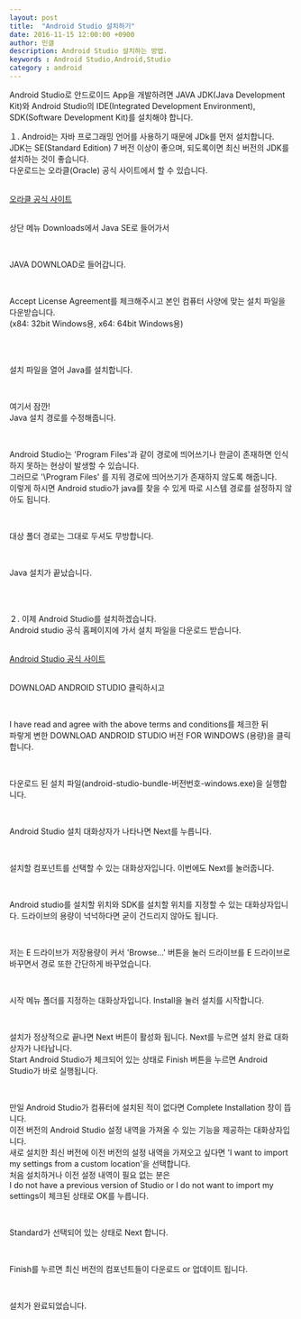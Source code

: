```yaml
---
layout: post
title:  "Android Studio 설치하기"
date: 2016-11-15 12:00:00 +0900
author: 민갤
description: Android Studio 설치하는 방법.
keywords : Android Studio,Android,Studio
category : android
---
```


Android Studio로 안드로이드 App을 개발하려면 JAVA JDK(Java Development Kit)와 Android Studio의 IDE(Integrated Development Environment), SDK(Software Development Kit)를 설치해야 합니다.  

１. Android는 자바 프로그래밍 언어를 사용하기 때문에 JDk를 먼저 설치합니다.<br>
JDK는 SE(Standard Edition) 7 버전 이상이 좋으며, 되도록이면 최신 버전의 JDK를 설치하는 것이 좋습니다.<br>
다운로드는 오라클(Oracle) 공식 사이트에서 할 수 있습니다.<br><br>

[오라클 공식 사이트]<br><br>

상단 메뉴 <span class="blue">Downloads</span>에서 <span class="blue">Java SE</span>로 들어가서<br>

<p class="t_center w80"><amp-img src="{{ "/img/post02/java01.jpg" | prepend: site.baseurl }}" alt="다운로드 위치" width="1020" height="512" layout="responsive"></amp-img></p><br>

<span class="blue">JAVA DOWNLOAD</span>로 들어갑니다.<br>

<p class="t_center w80"><amp-img src="{{ "/img/post02/java02.jpg" | prepend: site.baseurl }}" alt="왼쪽 자바 다운로드" width="1020" height="512" layout="responsive"></amp-img></p><br>

<span class="blue">Accept License Agreement</span>를 체크해주시고 본인 컴퓨터 사양에 맞는 설치 파일을 다운받습니다.<br>
(x84: 32bit Windows용, x64: 64bit Windows용)<br>

<p class="t_center w80"><amp-img src="{{ "/img/post02/java03.jpg" | prepend: site.baseurl }}" alt="윈도우용 java 파일 다운로드" width="1020" height="512" layout="responsive"></amp-img></p><br><br>

설치 파일을 열어 Java를 설치합니다.<br>

<p class="t_center w30"><amp-img src="{{ "/img/post02/java04.jpg" | prepend: site.baseurl }}" alt="자바아이콘" width="269" height="282" layout="responsive"></amp-img></p>
<p class="t_center w50"><amp-img src="{{ "/img/post02/java05.jpg" | prepend: site.baseurl }}" alt="설치 진행1" width="495" height="378" layout="responsive"></amp-img></p><br>

여기서 잠깐!<br>
Java 설치 경로를 수정해줍니다.<br>

<p class="t_center w50"><amp-img src="{{ "/img/post02/java06.jpg" | prepend: site.baseurl }}" alt="설치 진행2" width="495" height="378" layout="responsive"></amp-img></p><br>

Android Studio는 'Program Files'과 같이 경로에 <span class="red">띄어쓰기</span>나 <span class="red">한글</span>이 존재하면 인식하지 못하는 현상이 발생할 수 있습니다.<br>
그러므로 '\Program Files' 를 지워 경로에 띄어쓰기가 존재하지 않도록 해줍니다.<br>
이렇게 하시면 Android studio가 java를 찾을 수 있게 따로 시스템 경로를 설정하지 않아도 됩니다.<br>

<p class="t_center w50"><amp-img src="{{ "/img/post02/java07.jpg" | prepend: site.baseurl }}" alt="설치 진행3" width="495" height="378" layout="responsive"></amp-img></p><br>

대상 폴더 경로는 그대로 두셔도 무방합니다.<br>

<p class="t_center w50"><amp-img src="{{ "/img/post02/java08.jpg" | prepend: site.baseurl }}" alt="설치 진행4" width="495" height="378" layout="responsive"></amp-img></p><br>

Java 설치가 끝났습니다.<br>

<p class="t_center w50"><amp-img src="{{ "/img/post02/java09.jpg" | prepend: site.baseurl }}" alt="설치 진행5" width="495" height="378" layout="responsive"></amp-img></p><br><br>


２. 이제 Android Studio를 설치하겠습니다.<br>
Android studio 공식 홈페이지에 가서 설치 파일을 다운로드 받습니다.<br><br>

[Android Studio 공식 사이트]<br><br>

<span class="blue">DOWNLOAD ANDROID STUDIO</span> 클릭하시고<br>

<p class="t_center w50"><amp-img src="{{ "/img/post02/android01.jpg" | prepend: site.baseurl }}" alt="안드로드 스튜디오 홈페이지" width="1020" height="512" layout="responsive"></amp-img></p><br>

<span class="blue">I have read and agree with the above terms and conditions</span>를 체크한 뒤<br>
파랗게 변한 <span class="blue">DOWNLOAD ANDROID STUDIO 버전 FOR WINDOWS (용량)</span>을 클릭합니다.<br>

<p class="t_center w50"><amp-img src="{{ "/img/post02/android02.jpg" | prepend: site.baseurl }}" alt="안드로드 스튜디오 다운로드" width="1020" height="512" layout="responsive"></amp-img></p><br>

다운로드 된 설치 파일(android-studio-bundle-버전번호-windows.exe)을 실행합니다.<br>

<p class="t_center w30"><amp-img src="{{ "/img/post02/android03.jpg" | prepend: site.baseurl }}" alt="안드로이드 스튜디오 아이콘" alt="자바아이콘" width="269" height="282" layout="responsive"></amp-img></p><br>

Android Studio 설치 대화상자가 나타나면 <span class="blue">Next</span>를 누릅니다. <br>
<p class="t_center w50"><amp-img src="{{ "/img/post02/android04.jpg" | prepend: site.baseurl }}" alt="설치 진행1" width="495" height="378" layout="responsive"></amp-img></p><br>

설치할 컴포넌트를 선택할 수 있는 대화상자입니다. 이번에도 <span class="blue">Next</span>를 눌러줍니다.<br>
<p class="t_center w50"><amp-img src="{{ "/img/post02/android05.jpg" | prepend: site.baseurl }}" alt="설치 진행2" width="495" height="378" layout="responsive"></amp-img></p><br>

Android studio를 설치할 위치와 SDK를 설치할 위치를 지정할 수 있는 대화상자입니다.
드라이브의 용량이 넉넉하다면 굳이 건드리지 않아도 됩니다.<br>

<p class="t_center w50"><amp-img src="{{ "/img/post02/android06.jpg" | prepend: site.baseurl }}" alt="설치 진행3" width="495" height="378" layout="responsive"></amp-img></p><br>

저는 E 드라이브가 저장용량이 커서 'Browse...' 버튼을 눌러 드라이브를 E 드라이브로 바꾸면서 경로 또한 간단하게 바꾸었습니다.<br>

<p class="t_center w50"><amp-img src="{{ "/img/post02/android07.jpg" | prepend: site.baseurl }}" alt="설치 진행4" width="495" height="378" layout="responsive"></amp-img></p><br>

시작 메뉴 폴더를 지정하는 대화상자입니다. <span class="blue">Install</span>을 눌러 설치를 시작합니다.<br>

<p class="t_center w50"><amp-img src="{{ "/img/post02/android08.jpg" | prepend: site.baseurl }}" alt="설치 진행5" width="495" height="378" layout="responsive"></amp-img></p><br>

설치가 정상적으로 끝나면 Next 버튼이 활성화 됩니다. <span class="blue">Next</span>를 누르면 설치 완료 대화상자가 나타납니다.<br>
Start Android Studio가 체크되어 있는 상태로 <span class="blue">Finish</span> 버튼을 누르면 Android Studio가 바로 실행됩니다.<br>

<p class="t_center w50"><amp-img src="{{ "/img/post02/android09.jpg" | prepend: site.baseurl }}" alt="설치 진행6" width="495" height="378" layout="responsive"></amp-img></p>
<p class="t_center w50"><amp-img src="{{ "/img/post02/android10.jpg" | prepend: site.baseurl }}" alt="설치 진행7" width="495" height="378" layout="responsive"></amp-img></p><br>

만일 Android Studio가 컴퓨터에 설치된 적이 없다면 Complete Installation 창이 뜹니다.<br>
이전 버전의 Android Studio 설정 내역을 가져올 수 있는 기능을 제공하는 대화상자입니다.<br>
새로 설치한 최신 버전에 이전 버전의 설정 내역을 가져오고 싶다면 'I want to import my settings from a custom location'을 선택합니다.<br>
처음 설치하거나 이전 설정 내역이 필요 없는 분은<br>
<span class="blue">I do not have a previous version of Studio or I do not want to import my settings</span>이 체크된 상태로 <span class="blue">OK</span>를 누릅니다.<br>

<p class="t_center w50"><amp-img src="{{ "/img/post02/android11.jpg" | prepend: site.baseurl }}" alt="설치 진행8" width="510" height="203" layout="responsive"></amp-img></p>
<p class="t_center w50"><amp-img src="{{ "/img/post02/android12.jpg" | prepend: site.baseurl }}" alt="설치 진행9" width="510" height="383" layout="responsive"></amp-img></p>
<p class="t_center w50"><amp-img src="{{ "/img/post02/android13.jpg" | prepend: site.baseurl }}" alt="설치 진행10" width="510" height="383" layout="responsive"></amp-img></p><br>

<span class="blue">Standard</span>가 선택되어 있는 상태로 <span class="blue">Next</span> 합니다.<br>

<p class="t_center w50"><amp-img src="{{ "/img/post02/android14.jpg" | prepend: site.baseurl }}" alt="설치 진행11" width="796" height="598" layout="responsive"></amp-img></p><br>

Finish를 누르면 최신 버전의 컴포넌트들이 다운로드 or 업데이트 됩니다.<br>

<p class="t_center w50"><amp-img src="{{ "/img/post02/android15.jpg" | prepend: site.baseurl }}" alt="설치 진행12" width="796" height="598" layout="responsive"></amp-img></p>
<p class="t_center w50"><amp-img src="{{ "/img/post02/android16.jpg" | prepend: site.baseurl }}" alt="설치 진행13" width="796" height="598" layout="responsive"></amp-img></p>
<p class="t_center w50"><amp-img src="{{ "/img/post02/android17.jpg" | prepend: site.baseurl }}" alt="설치 진행14" width="796" height="598" layout="responsive"></amp-img></p><br>

설치가 완료되었습니다.<br>

<p class="t_center w50"><amp-img src="{{ "/img/post02/android17_1.jpg" | prepend: site.baseurl }}" alt="설치 완료" width="662" height="489" layout="responsive"></amp-img></p>


[오라클 공식 사이트]: https://www.oracle.com/index.html
[Android Studio 공식 사이트]: https://developer.android.com/studio/index.html